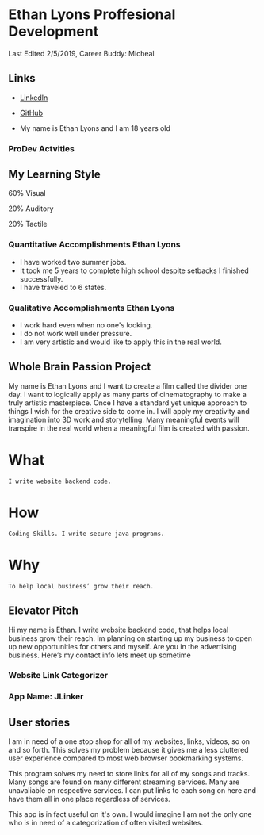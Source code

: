 # Ethan Lyons Proffesional Development

Last Edited 2/5/2019, Career Buddy: Micheal

## Links

* [LinkedIn](https://www.linkedin.com/in/ethan-lyons-42999416a)
* [GitHub](https://github.com/EthanLyons)

* My name is Ethan Lyons and I am 18 years old

### ProDev Actvities

## My Learning Style

60% Visual

20% Auditory

20% Tactile


### Quantitative Accomplishments Ethan Lyons
* I have worked two summer jobs.
* It took me 5 years to complete high school despite setbacks I finished successfully.
* I have traveled to 6 states.

### Qualitative Accomplishments Ethan Lyons
* I work hard even when no one's looking.
* I do not work well under pressure.
* I am very artistic and would like to apply this in the real world.


## Whole Brain Passion Project
 My name is Ethan Lyons and I want to create a film called the divider one day.
 I want to logically apply as many parts of cinematography to make a truly artistic masterpiece.
 Once I have a standard yet unique approach to things I wish for the creative side to come in.
 I will apply my creativity and imagination into 3D work and storytelling.
 Many meaningful events will transpire in the real world when a meaningful film is created with passion.



# What
	I write website backend code.
# How
	Coding Skills. I write secure java programs.
# Why
	To help local business’ grow their reach.

## Elevator Pitch
Hi my name is Ethan. I write website backend code, that helps local business grow their reach.
Im planning on starting up my business to open up new opportunities for others and myself.
Are you in the advertising business. Here’s my contact info lets meet up sometime
 
### Website Link Categorizer
### App Name: JLinker

 ## User stories
 
 I am in need of a one stop shop for all of my websites, links, videos, so on and so forth.
 This solves my problem because it gives me a less cluttered user experience compared to most
 web browser bookmarking systems.
 
 This program solves my need to store links for all of my songs and tracks. Many songs
 are found on many different streaming services. Many are unavaliable on respective services.
 I can put links to each song on here and have them all in one place regardless of services.
 
 This app is in fact useful on it's own. I would imagine I am not the only one
 who is in need of a categorization of often visited websites.
  
